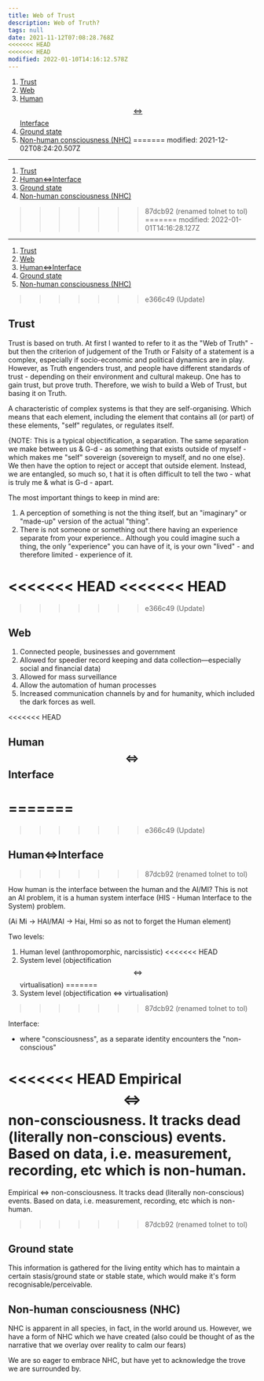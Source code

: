 ```yaml
---
title: Web of Trust
description: Web of Truth?
tags: null
date: 2021-11-12T07:08:28.768Z
<<<<<<< HEAD
<<<<<<< HEAD
modified: 2022-01-10T14:16:12.578Z
---
```


1. [Trust](#trust)
2. [Web](#web)
3. [Human$$ \Leftrightarrow $$Interface](#human-leftrightarrow-interface)
4. [Ground state](#ground-state)
5. [Non-human consciousness (NHC)](#non-human-consciousness-nhc)
=======
modified: 2021-12-02T08:24:20.507Z
---

1. [Trust](#trust)
2. [Human$\Leftrightarrow$Interface](#humanleftrightarrowinterface)
3. [Ground state](#ground-state)
4. [Non-human consciousness (NHC)](#non-human-consciousness-nhc)
>>>>>>> 87dcb92 (renamed tolnet to tol)
=======
modified: 2022-01-01T14:16:28.127Z
---

1. [Trust](#trust)
2. [Web](#web)
3. [Human$\Leftrightarrow$Interface](#humanleftrightarrowinterface)
4. [Ground state](#ground-state)
5. [Non-human consciousness (NHC)](#non-human-consciousness-nhc)
>>>>>>> e366c49 (Update)

## Trust

Trust is based on truth. At first I wanted to refer to it as the "Web of Truth" - but then the criterion of judgement of the Truth or Falsity of a statement is a complex, especially if socio-economic and political dynamics are in play. However, as Truth engenders trust, and people have different standards of trust - depending on their environment and cultural makeup. One has to gain trust, but prove truth. Therefore, we wish to build a Web of Trust, but basing it on Truth.

A characteristic of complex systems is that they are self-organising. Which means that each element, including the element that contains all (or part) of these elements, "self" regulates, or regulates itself.

{NOTE: This is a typical objectification, a separation. The same separation we make between us & G-d - as something that exists outside of myself - which makes me "self" sovereign {sovereign to myself, and no one else}. We then have the option to reject or accept that outside element. Instead, we are entangled, so much so, t hat it is often difficult to tell the two - what is truly me & what is G-d - apart.

The most important things to keep in mind are:

1. A perception of something is not the thing itself, but an "imaginary" or "made-up" version of the actual "thing".
2. There is not someone or something out there having an experience separate from your experience.. Although you could imagine such a thing, the only "experience" you can have of it, is your own "lived" - and therefore limited - experience of it.

<<<<<<< HEAD
<<<<<<< HEAD
=======
>>>>>>> e366c49 (Update)
## Web

1. Connected people, businesses and government
2. Allowed for speedier record keeping and data collection&mdash;especially social and financial data)
3. Allowed for mass surveillance
4. Allow the automation of human processes
5. Increased communication channels by and for humanity, which included the dark forces as well.

<<<<<<< HEAD
## Human$$ \Leftrightarrow $$Interface
=======
=======
>>>>>>> e366c49 (Update)
## Human$\Leftrightarrow$Interface
>>>>>>> 87dcb92 (renamed tolnet to tol)

How human is the interface between the human and the AI/MI? This is not an AI problem, it is a human system interface (HIS - Human Interface to the System) problem.

(Ai Mi -> HAI/MAI -> Hai, Hmi so as not to forget the Human element)

Two levels:

1. Human level (anthropomorphic, narcissistic)
<<<<<<< HEAD
2. System level (objectification $$\Leftrightarrow$$ virtualisation)
=======
2. System level (objectification $\Leftrightarrow$ virtualisation)
>>>>>>> 87dcb92 (renamed tolnet to tol)

Interface:

- where "consciousness", as a separate identity encounters the "non-conscious"

<<<<<<< HEAD
Empirical $$\Leftrightarrow$$ non-consciousness. It tracks dead (literally non-conscious) events. Based on data, i.e. measurement, recording, etc which is non-human.
=======
Empirical $\Leftrightarrow$ non-consciousness. It tracks dead (literally non-conscious) events. Based on data, i.e. measurement, recording, etc which is non-human.
>>>>>>> 87dcb92 (renamed tolnet to tol)

## Ground state

This information is gathered for the living entity which has to maintain a certain stasis/ground state or stable state, which would make it's form recognisable/perceivable.

## Non-human consciousness (NHC)

NHC is apparent in all species, in fact, in the world around us. However, we have a form of NHC which we have created (also could be thought of as the narrative that we overlay over reality to calm our fears)

We are so eager to embrace NHC, but have yet to acknowledge the trove we are surrounded by.
